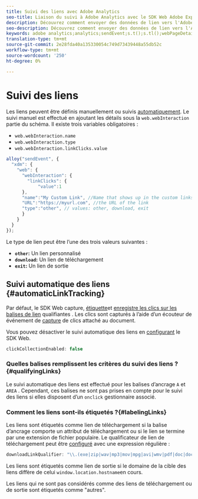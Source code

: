 ```yaml
---
title: Suivi des liens avec Adobe Analytics
seo-title: Liaison du suivi à Adobe Analytics avec le SDK Web Adobe Experience Platform
description: Découvrez comment envoyer des données de lien vers l'Adobe Analytics avec le SDK Web Experience Platform
seo-description: Découvrez comment envoyer des données de lien vers l'Adobe Analytics avec le SDK Web Experience Platform
keywords: adobe analytics;analytics;sendEvent;s.t();s.tl();webPageDetails;pageViews;webInteraction;web Interaction;page views;link tracking;links;track links;clickCollection;click collection;
translation-type: tm+mt
source-git-commit: 2e28fda40a135330054c749d73439448a55db52c
workflow-type: tm+mt
source-wordcount: '250'
ht-degree: 0%

---
```



# Suivi des liens

Les liens peuvent être définis manuellement ou suivis [automatiquement](#automaticLinkTracking). Le suivi manuel est effectué en ajoutant les détails sous la `web.webInteraction` partie du schéma. Il existe trois variables obligatoires :

* `web.webInteraction.name`
* `web.webInteraction.type`
* `web.webInteraction.linkClicks.value`

```javascript
alloy("sendEvent", {
  "xdm": {
    "web": {
      "webInteraction": {
        "linkClicks": {
            "value":1
      },
      "name":"My Custom Link", //Name that shows up in the custom links report
      "URL":"https://myurl.com", //the URL of the link
      "type":"other", // values: other, download, exit
      }
    }
  }
});
```

Le type de lien peut être l’une des trois valeurs suivantes :

* **`other`:** Un lien personnalisé
* **`download`:** Un lien de téléchargement
* **`exit`:** Un lien de sortie

## Suivi automatique des liens {#automaticLinkTracking}

Par défaut, le SDK Web capture, [étiquette](#labelingLinks)et [enregistre les clics sur les balises de lien](https://github.com/adobe/xdm/blob/master/docs/reference/datatypes/webinteraction.schema.md) qualifiantes [](#qualifyingLinks) . Les clics sont capturés à l’aide d’un écouteur de événement de [capture](https://www.w3.org/TR/uievents/#capture-phase) de clics attaché au document.

Vous pouvez désactiver le suivi automatique des liens en [configurant](../fundamentals/configuring-the-sdk.md#clickCollectionEnabled) le SDK Web.

```javascript
clickCollectionEnabled: false
```

### Quelles balises remplissent les critères du suivi des liens ?{#qualifyingLinks}

Le suivi automatique des liens est effectué pour les balises d’ancrage `A` et `AREA` . Cependant, ces balises ne sont pas prises en compte pour le suivi des liens si elles disposent d’un `onclick` gestionnaire associé.

### Comment les liens sont-ils étiquetés ?{#labelingLinks}

Les liens sont étiquetés comme lien de téléchargement si la balise d’ancrage comporte un attribut de téléchargement ou si le lien se termine par une extension de fichier populaire. Le qualificateur de lien de téléchargement peut être [configuré](../fundamentals/configuring-the-sdk.md) avec une expression régulière :

```javascript
downloadLinkQualifier: "\\.(exe|zip|wav|mp3|mov|mpg|avi|wmv|pdf|doc|docx|xls|xlsx|ppt|pptx)$"
```

Les liens sont étiquetés comme lien de sortie si le domaine de la cible des liens diffère de celui `window.location.hostname`en cours.

Les liens qui ne sont pas considérés comme des liens de téléchargement ou de sortie sont étiquetés comme &quot;autres&quot;.
